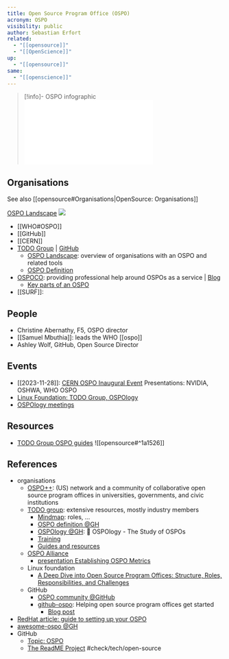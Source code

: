 ```yaml
---
title: Open Source Program Office (OSPO)
acronym: OSPO
visibility: public
author: Sebastian Erfort
related:
  - "[[opensource]]"
  - "[[OpenScience]]"
up:
  - "[[opensource]]"
same:
  - "[[openscience]]"
---
```


> [!info]- OSPO infographic
> ![](ospo_infographic.pdf)

## Organisations

See also [[opensource#Organisations|OpenSource: Organisations]]

[OSPO Landscape](https://landscape.todogroup.org/) ![](https://landscape.todogroup.org/)

- [[WHO#OSPO]]
- [[GitHub]]
- [[CERN]]
- [TODO Group](https://todogroup.org/) | [GitHub](https://github.com/todogroup)
    - [OSPO Landscape](https://landscape.todogroup.org/): overview of organisations with an OSPO and related tools
    - [OSPO Definition](https://github.com/todogroup/ospodefinition.org)
- [OSPOCO](https://ospo.co/): providing professional help around OSPOs as a service |  [Blog](https://ospo.co/blog/)
    - [Key parts of an OSPO](https://ospo.co/all-about-ospos/key-parts-of-an-ospo/)
- [[SURF]]:


## People

- Christine Abernathy, F5,  OSPO director
- [[Samuel Mbuthia]]: leads the WHO [[ospo]]
- Ashley Wolf, GitHub, Open Source Director

## Events

- [[2023-11-28]]: [CERN OSPO Inaugural Event](https://indico.cern.ch/event/1327562/timetable/?view=standard)
    Presentations: NVIDIA, OSHWA, WHO OSPO
- [Linux Foundation: TODO Group, OSPOlogy](https://community.linuxfoundation.org/todo-group-ospology/)
- [OSPOlogy meetings](https://github.com/todogroup/ospology/tree/main/meetings#ospology-planning)


## Resources

- [TODO Group OSPO guides](https://todogroup.org/resources/guides/)
![[opensource#^1a1526]]


## References

- organisations
    - [OSPO++](https://ospoplusplus.org/): (US) network and a community of collaborative open source program offices in universities, governments, and civic institutions
    - [TODO group](https://todogroup.org/): extensive resources, mostly industry members
        - [Mindmap](https://ospomindmap.todogroup.org/): roles, ...
        - [OSPO definition @GH](https://github.com/todogroup/ospodefinition.org)
        - [OSPOlogy @GH](https://github.com/todogroup/ospology): 📖 OSPOlogy - The Study of OSPOs
        - [Training](https://todogroup.org/resources/training/)
        - [Guides and resources](https://todogroup.org/resources/guides/)
    - [OSPO Alliance](https://ospo-alliance.org/)
        - [presentation Establishing OSPO Metrics](https://ospo-alliance.org/resources/onramp_20220318/20220318_OSPO_OnRamp_Establishing_metrics_OSPO_first_steps.pdf)
    - Linux foundation
        - [A Deep Dive into Open Source Program Offices: Structure, Roles, Responsibilities, and Challenges](https://www.linuxfoundation.org/research/a-deep-dive-into-open-source-program-offices)
    - GitHub
        - [OSPO community @GitHub](https://github.com/community/OSPO)
        - [github-ospo](https://github.com/github/github-ospo): Helping open source program offices get started
            - [Blog post](https://github.blog/2023-03-13-an-open-source-project-to-empower-ospos-everywhere/)
- [RedHat article: guide to setting up your OSPO](https://opensource.com/article/20/5/open-source-program-office)
- [awesome-ospo @GH](https://github.com/todogroup/awesome-ospo)
- GitHub
    - [Topic: OSPO](https://github.com/topics/ospo)
    - [The ReadME Project](https://github.com/readme) #check/tech/open-source


